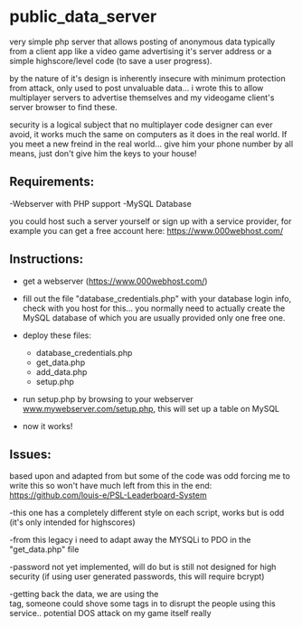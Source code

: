 # public_data_server

very simple php server that allows posting of anonymous data typically from a client app like a video game advertising it's server address or a simple highscore/level code (to save a user progress).

by the nature of it's design is inherently insecure with minimum protection from attack, only used to post unvaluable data... i wrote this to allow multiplayer servers to advertise themselves and my videogame client's server browser to find these.

security is a logical subject that no multiplayer code designer can ever avoid, it works much the same on computers as it does in the real world. If you meet a new freind in the real world... give him your phone number by all means, just don't give him the keys to your house!

## Requirements:

-Webserver with PHP support
-MySQL Database

you could host such a server yourself or sign up with a service provider, for example you can get a free account here:
https://www.000webhost.com/

## Instructions:

* get a webserver (https://www.000webhost.com/)

* fill out the file "database_credentials.php" with your database login info, check with you host for this... you normally need to actually create the MySQL database of which you are usually provided only one free one.

* deploy these files:
	* database_credentials.php
	* get_data.php
	* add_data.php
	* setup.php

* run setup.php by browsing to your webserver www.mywebserver.com/setup.php, this will set up a table on MySQL

* now it works!


## Issues:

based upon and adapted from but some of the code was odd forcing me to write this so won't have much left from this in the end:
https://github.com/louis-e/PSL-Leaderboard-System

-this one has a completely different style on each script, works but is odd (it's only intended for highscores)

-from this legacy i need to adapt away the MYSQLi to PDO in the "get_data.php" file

-password not yet implemented, will do but is still not designed for high security (if using user generated passwords, this will require bcrypt)

-getting back the data, we are using the <br> tag, someone could shove some tags in to disrupt the people using this service.. potential DOS attack on my game itself really